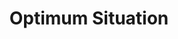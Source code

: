 ---
title: "Optimum Situation"

categories: ['']

tags: ['Optimum', 'Situation']

arwords: 'الحالة الأمثل'

arexps: []

enwords: ['Optimum Situation']

enexps: []

arlexicons: 'ح'

enlexicons: 'O'

authors: ['Ruqayya Roshdy']

translators: ['']

citations: 'تطبيقات الذكاء الاصطناعي في خدمة اللغة العربية'

sources: 'مركز الملك عبدالله بن عبدالعزيز الدولي لخدمة اللغة العربية'

word: "true"

slug: ""
---